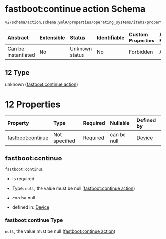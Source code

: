 # fastboot:continue action Schema

```txt
v2/schema/action.schema.yml#/properties/operating_systems/items/properties/steps/items/properties/actions/items/oneOf/12
```



| Abstract            | Extensible | Status         | Identifiable | Custom Properties | Additional Properties | Access Restrictions | Defined In                                                          |
| :------------------ | :--------- | :------------- | :----------- | :---------------- | :-------------------- | :------------------ | :------------------------------------------------------------------ |
| Can be instantiated | No         | Unknown status | No           | Forbidden         | Allowed               | none                | [device.schema.json*](../device.schema.json "open original schema") |

## 12 Type

unknown ([fastboot:continue action](device-properties-operating-systems-operating-system-properties-steps-step-properties-group-step-action-oneof-fastbootcontinue-action.md))

# 12 Properties

| Property                               | Type          | Required | Nullable    | Defined by                                                                                                                                                                                                                                                                                                                                    |
| :------------------------------------- | :------------ | :------- | :---------- | :-------------------------------------------------------------------------------------------------------------------------------------------------------------------------------------------------------------------------------------------------------------------------------------------------------------------------------------------- |
| [fastboot:continue](#fastbootcontinue) | Not specified | Required | can be null | [Device](device-properties-operating-systems-operating-system-properties-steps-step-properties-group-step-action-oneof-fastbootcontinue-action-properties-fastbootcontinue-action.md "v2/schema/action.schema.yml#/properties/operating_systems/items/properties/steps/items/properties/actions/items/oneOf/12/properties/fastboot:continue") |

## fastboot:continue



`fastboot:continue`

*   is required

*   Type: `null`, the value must be null ([fastboot:continue action](device-properties-operating-systems-operating-system-properties-steps-step-properties-group-step-action-oneof-fastbootcontinue-action-properties-fastbootcontinue-action.md))

*   can be null

*   defined in: [Device](device-properties-operating-systems-operating-system-properties-steps-step-properties-group-step-action-oneof-fastbootcontinue-action-properties-fastbootcontinue-action.md "v2/schema/action.schema.yml#/properties/operating_systems/items/properties/steps/items/properties/actions/items/oneOf/12/properties/fastboot:continue")

### fastboot:continue Type

`null`, the value must be null ([fastboot:continue action](device-properties-operating-systems-operating-system-properties-steps-step-properties-group-step-action-oneof-fastbootcontinue-action-properties-fastbootcontinue-action.md))
